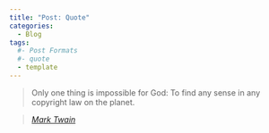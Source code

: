 ```yaml
---
title: "Post: Quote"
categories:
  - Blog
tags:
  #- Post Formats
  #- quote
  - template
---
```


> Only one thing is impossible for God: To find any sense in any copyright law on the planet.
  
> <cite><a href="http://www.brainyquote.com/quotes/quotes/m/marktwain163473.html">Mark Twain</a></cite>
